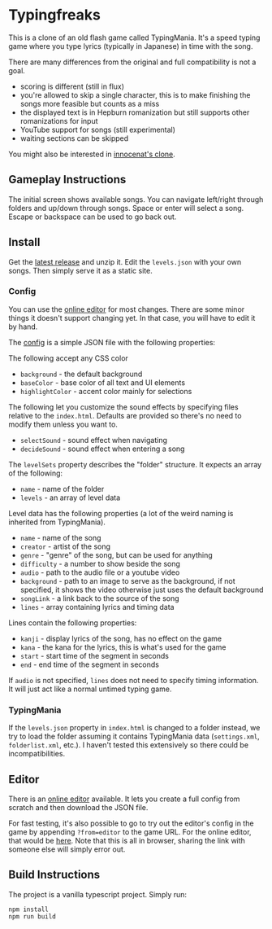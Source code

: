 # Typingfreaks

This is a clone of an old flash game called TypingMania. It's a speed typing
game where you type lyrics (typically in Japanese) in time with the song.

There are many differences from the original and full compatibility is not a
goal.

 * scoring is different (still in flux)
 * you're allowed to skip a single character, this is to make finishing the
   songs more feasible but counts as a miss
 * the displayed text is in Hepburn romanization but still supports other
   romanizations for input
 * YouTube support for songs (still experimental)
 * waiting sections can be skipped

You might also be interested in [innocenat's clone][1].

## Gameplay Instructions

The initial screen shows available songs. You can navigate left/right through
folders and up/down through songs. Space or enter will select a song. Escape or
backspace can be used to go back out.

## Install

Get the [latest release][2] and unzip it. Edit the `levels.json` with your own
songs. Then simply serve it as a static site.

### Config

You can use the [online editor][3] for most changes. There are some minor things
it doesn't support changing yet. In that case, you will have to edit it by hand.

The [config](assets/levels.json) is a simple JSON file with the following
properties:

The following accept any CSS color

 * `background` - the default background
 * `baseColor` - base color of all text and UI elements
 * `highlightColor` - accent color mainly for selections

The following let you customize the sound effects by specifying files relative
to the `index.html`. Defaults are provided so there's no need to modify them
unless you want to.

 * `selectSound` - sound effect when navigating
 * `decideSound` - sound effect when entering a song

The `levelSets` property describes the "folder" structure. It expects an array
of the following:

 * `name` - name of the folder
 * `levels` - an array of level data

Level data has the following properties (a lot of the weird naming is inherited
from TypingMania).

 * `name` - name of the song
 * `creator` - artist of the song
 * `genre` - "genre" of the song, but can be used for anything
 * `difficulty` - a number to show beside the song
 * `audio` - path to the audio file or a youtube video
 * `background` - path to an image to serve as the background, if not specified,
                  it shows the video otherwise just uses the default background
 * `songLink` - a link back to the source of the song
 * `lines` - array containing lyrics and timing data

Lines contain the following properties:

 * `kanji` - display lyrics of the song, has no effect on the game
 * `kana` - the kana for the lyrics, this is what's used for the game
 * `start` - start time of the segment in seconds
 * `end` - end time of the segment in seconds

If `audio` is not specified, `lines` does not need to specify timing
information. It will just act like a normal untimed typing game.

### TypingMania

If the `levels.json` property in `index.html` is changed to a folder instead, we
try to load the folder assuming it contains TypingMania data (`settings.xml`,
`folderlist.xml`, etc.). I haven't tested this extensively so there could be
incompatibilities.

## Editor

There is an [online editor][3] available. It lets you create a full config from
scratch and then download the JSON file.

For fast testing, it's also possible to go to try out the editor's config in the
game by appending `?from=editor` to the game URL. For the online editor, that
would be [here][4]. Note that this is all in browser, sharing the link with
someone else will simply error out.

## Build Instructions

The project is a vanilla typescript project. Simply run:

```
npm install
npm run build
```

[1]: https://github.com/innocenat/typingmania
[2]: https://github.com/thatsmydoing/typingfreaks/releases/latest
[3]: https://typingfreaks.pleasantprogrammer.com/editor.html
[4]: https://typingfreaks.pleasantprogrammer.com/?from=editor
